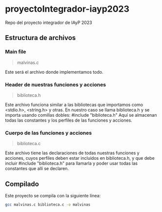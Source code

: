 # proyectoIntegrador-iayp2023

Repo del proyecto integrador de IAyP 2023

## Estructura de archivos

### Main file

> malvinas.c

Este será el archivo donde implementamos todo.

### Header de nuestras funciones y acciones

> biblioteca.h

Este archivo funciona similar a las bibliotecas que importamos como <stdio.h>, <string.h> y otras. En nuestro caso se llama biblioteca.h y se importa usando comillas dobles: #include "biblioteca.h"
Aquí se almacenan todas las constantes y los perfiles de las funciones y acciones.

### Cuerpo de las funciones y acciones

> biblioteca.c

Este archivo tiene las declaraciones de todas nuestras funciones y acciones, cuyos perfiles deben estar incluidos en biblioteca.h, y que debe incluir #include "biblioteca.h" para llamarla y poder usar todas las constantes que allí se declaren.

## Compilado

Este proyecto se compila con la siguiente línea:

```bash
gcc malvinas.c biblioteca.c -o malvinas
```
